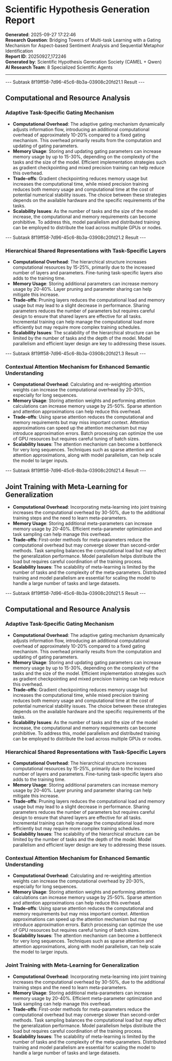 # Scientific Hypothesis Generation Report

**Generated**: 2025-09-27 17:22:46  
**Research Question**: Bridging Towers of Multi-task Learning with a Gating Mechanism for Aspect-based Sentiment Analysis and Sequential Metaphor Identification  
**Report ID**: 20250927_172246  
**Generated by**: Scientific Hypothesis Generation Society (CAMEL + Qwen)  
**AI Research Team**: 8 Specialized Scientific Agents

---

--- Subtask 8f19ff58-7d96-45c6-8b3a-03908c20fd21.1 Result ---
## Computational and Resource Analysis

### Adaptive Task-Specific Gating Mechanism
- **Computational Overhead**: The adaptive gating mechanism dynamically adjusts information flow, introducing an additional computational overhead of approximately 10-20% compared to a fixed gating mechanism. This overhead primarily results from the computation and updating of gating parameters.
- **Memory Usage**: Storing and updating gating parameters can increase memory usage by up to 15-30%, depending on the complexity of the tasks and the size of the model. Efficient implementation strategies such as gradient checkpointing and mixed precision training can help reduce this overhead.
- **Trade-offs**: Gradient checkpointing reduces memory usage but increases the computational time, while mixed precision training reduces both memory usage and computational time at the cost of potential numerical stability issues. The choice between these strategies depends on the available hardware and the specific requirements of the tasks.
- **Scalability Issues**: As the number of tasks and the size of the model increase, the computational and memory requirements can become prohibitive. To address this, model parallelism and distributed training can be employed to distribute the load across multiple GPUs or nodes.

--- Subtask 8f19ff58-7d96-45c6-8b3a-03908c20fd21.2 Result ---
### Hierarchical Shared Representations with Task-Specific Layers
- **Computational Overhead**: The hierarchical structure increases computational resources by 15-25%, primarily due to the increased number of layers and parameters. Fine-tuning task-specific layers also adds to the training time.
- **Memory Usage**: Storing additional parameters can increase memory usage by 20-40%. Layer pruning and parameter sharing can help mitigate this increase.
- **Trade-offs**: Pruning layers reduces the computational load and memory usage but may lead to a slight decrease in performance. Sharing parameters reduces the number of parameters but requires careful design to ensure that shared layers are effective for all tasks. Incremental training can help manage the computational load more efficiently but may require more complex training schedules.
- **Scalability Issues**: The scalability of the hierarchical structure can be limited by the number of tasks and the depth of the model. Model parallelism and efficient layer design are key to addressing these issues.

--- Subtask 8f19ff58-7d96-45c6-8b3a-03908c20fd21.3 Result ---
### Contextual Attention Mechanism for Enhanced Semantic Understanding
- **Computational Overhead**: Calculating and re-weighting attention weights can increase the computational overhead by 20-30%, especially for long sequences.
- **Memory Usage**: Storing attention weights and performing attention calculations can increase memory usage by 25-50%. Sparse attention and attention approximations can help reduce this overhead.
- **Trade-offs**: Using sparse attention reduces the computational and memory requirements but may miss important context. Attention approximations can speed up the attention mechanism but may introduce approximation errors. Batch processing can optimize the use of GPU resources but requires careful tuning of batch sizes.
- **Scalability Issues**: The attention mechanism can become a bottleneck for very long sequences. Techniques such as sparse attention and attention approximations, along with model parallelism, can help scale the model to larger inputs.

--- Subtask 8f19ff58-7d96-45c6-8b3a-03908c20fd21.4 Result ---
## Joint Training with Meta-Learning for Generalization

- **Computational Overhead**: Incorporating meta-learning into joint training increases the computational overhead by 30-50%, due to the additional training steps and the need to learn meta-parameters.
- **Memory Usage**: Storing additional meta-parameters can increase memory usage by 20-40%. Efficient meta-parameter optimization and task sampling can help manage this overhead.
- **Trade-offs**: First-order methods for meta-parameters reduce the computational overhead but may converge slower than second-order methods. Task sampling balances the computational load but may affect the generalization performance. Model parallelism helps distribute the load but requires careful coordination of the training process.
- **Scalability Issues**: The scalability of meta-learning is limited by the number of tasks and the complexity of the meta-parameters. Distributed training and model parallelism are essential for scaling the model to handle a large number of tasks and large datasets.

--- Subtask 8f19ff58-7d96-45c6-8b3a-03908c20fd21.5 Result ---
## Computational and Resource Analysis

### Adaptive Task-Specific Gating Mechanism
- **Computational Overhead**: The adaptive gating mechanism dynamically adjusts information flow, introducing an additional computational overhead of approximately 10-20% compared to a fixed gating mechanism. This overhead primarily results from the computation and updating of gating parameters.
- **Memory Usage**: Storing and updating gating parameters can increase memory usage by up to 15-30%, depending on the complexity of the tasks and the size of the model. Efficient implementation strategies such as gradient checkpointing and mixed precision training can help reduce this overhead.
- **Trade-offs**: Gradient checkpointing reduces memory usage but increases the computational time, while mixed precision training reduces both memory usage and computational time at the cost of potential numerical stability issues. The choice between these strategies depends on the available hardware and the specific requirements of the tasks.
- **Scalability Issues**: As the number of tasks and the size of the model increase, the computational and memory requirements can become prohibitive. To address this, model parallelism and distributed training can be employed to distribute the load across multiple GPUs or nodes.

### Hierarchical Shared Representations with Task-Specific Layers
- **Computational Overhead**: The hierarchical structure increases computational resources by 15-25%, primarily due to the increased number of layers and parameters. Fine-tuning task-specific layers also adds to the training time.
- **Memory Usage**: Storing additional parameters can increase memory usage by 20-40%. Layer pruning and parameter sharing can help mitigate this increase.
- **Trade-offs**: Pruning layers reduces the computational load and memory usage but may lead to a slight decrease in performance. Sharing parameters reduces the number of parameters but requires careful design to ensure that shared layers are effective for all tasks. Incremental training can help manage the computational load more efficiently but may require more complex training schedules.
- **Scalability Issues**: The scalability of the hierarchical structure can be limited by the number of tasks and the depth of the model. Model parallelism and efficient layer design are key to addressing these issues.

### Contextual Attention Mechanism for Enhanced Semantic Understanding
- **Computational Overhead**: Calculating and re-weighting attention weights can increase the computational overhead by 20-30%, especially for long sequences.
- **Memory Usage**: Storing attention weights and performing attention calculations can increase memory usage by 25-50%. Sparse attention and attention approximations can help reduce this overhead.
- **Trade-offs**: Using sparse attention reduces the computational and memory requirements but may miss important context. Attention approximations can speed up the attention mechanism but may introduce approximation errors. Batch processing can optimize the use of GPU resources but requires careful tuning of batch sizes.
- **Scalability Issues**: The attention mechanism can become a bottleneck for very long sequences. Techniques such as sparse attention and attention approximations, along with model parallelism, can help scale the model to larger inputs.

### Joint Training with Meta-Learning for Generalization
- **Computational Overhead**: Incorporating meta-learning into joint training increases the computational overhead by 30-50%, due to the additional training steps and the need to learn meta-parameters.
- **Memory Usage**: Storing additional meta-parameters can increase memory usage by 20-40%. Efficient meta-parameter optimization and task sampling can help manage this overhead.
- **Trade-offs**: First-order methods for meta-parameters reduce the computational overhead but may converge slower than second-order methods. Task sampling balances the computational load but may affect the generalization performance. Model parallelism helps distribute the load but requires careful coordination of the training process.
- **Scalability Issues**: The scalability of meta-learning is limited by the number of tasks and the complexity of the meta-parameters. Distributed training and model parallelism are essential for scaling the model to handle a large number of tasks and large datasets.